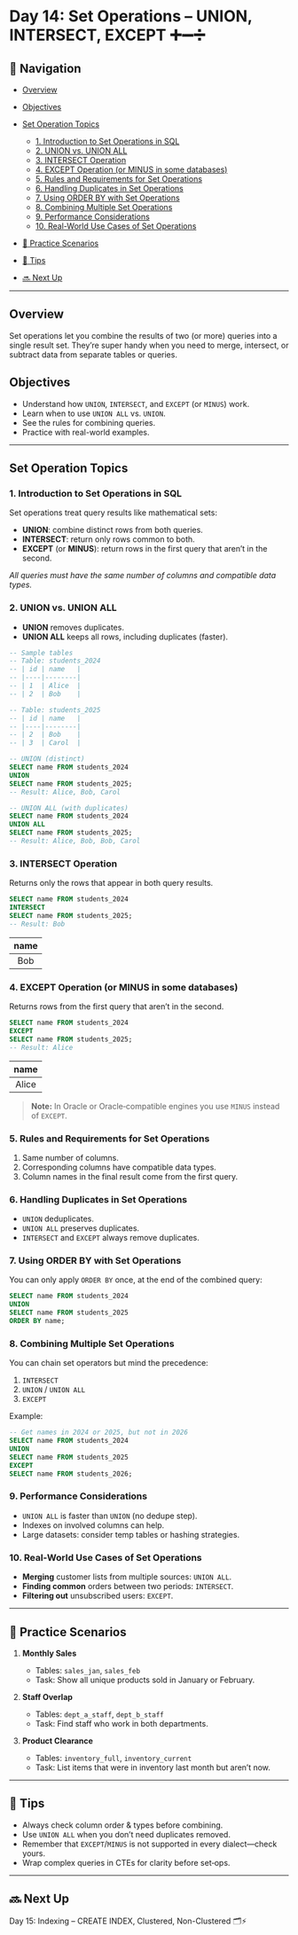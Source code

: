 # Day 14: Set Operations – UNION, INTERSECT, EXCEPT ➕➖➗

## 🧭 Navigation

* [Overview](#overview)
* [Objectives](#objectives)
* [Set Operation Topics](#set-operation-topics)

  * [1. Introduction to Set Operations in SQL](#1-introduction-to-set-operations-in-sql)
  * [2. UNION vs. UNION ALL](#2-union-vs-union-all)
  * [3. INTERSECT Operation](#3-intersect-operation)
  * [4. EXCEPT Operation (or MINUS in some databases)](#4-except-operation-or-minus-in-some-databases)
  * [5. Rules and Requirements for Set Operations](#5-rules-and-requirements-for-set-operations)
  * [6. Handling Duplicates in Set Operations](#6-handling-duplicates-in-set-operations)
  * [7. Using ORDER BY with Set Operations](#7-using-order-by-with-set-operations)
  * [8. Combining Multiple Set Operations](#8-combining-multiple-set-operations)
  * [9. Performance Considerations](#9-performance-considerations)
  * [10. Real-World Use Cases of Set Operations](#10-real-world-use-cases-of-set-operations)
* [🧪 Practice Scenarios](#practice-scenarios)
* [🧠 Tips](#tips)
* [🔜 Next Up](#next-up)

---

## Overview

Set operations let you combine the results of two (or more) queries into a single result set. They’re super handy when you need to merge, intersect, or subtract data from separate tables or queries.

## Objectives

* Understand how `UNION`, `INTERSECT`, and `EXCEPT` (or `MINUS`) work.
* Learn when to use `UNION ALL` vs. `UNION`.
* See the rules for combining queries.
* Practice with real-world examples.

---

## Set Operation Topics

### 1. Introduction to Set Operations in SQL

Set operations treat query results like mathematical sets:

* **UNION**: combine distinct rows from both queries.
* **INTERSECT**: return only rows common to both.
* **EXCEPT** (or **MINUS**): return rows in the first query that aren’t in the second.

*All queries must have the same number of columns and compatible data types.*

### 2. UNION vs. UNION ALL

* **UNION** removes duplicates.
* **UNION ALL** keeps all rows, including duplicates (faster).

```sql
-- Sample tables
-- Table: students_2024
-- | id | name   |
-- |----|--------|
-- | 1  | Alice  |
-- | 2  | Bob    |

-- Table: students_2025
-- | id | name   |
-- |----|--------|
-- | 2  | Bob    |
-- | 3  | Carol  |

-- UNION (distinct)
SELECT name FROM students_2024
UNION
SELECT name FROM students_2025;
-- Result: Alice, Bob, Carol

-- UNION ALL (with duplicates)
SELECT name FROM students_2024
UNION ALL
SELECT name FROM students_2025;
-- Result: Alice, Bob, Bob, Carol
```

### 3. INTERSECT Operation

Returns only the rows that appear in both query results.

```sql
SELECT name FROM students_2024
INTERSECT
SELECT name FROM students_2025;
-- Result: Bob
```

| name |
| :--: |
|  Bob |

### 4. EXCEPT Operation (or MINUS in some databases)

Returns rows from the first query that aren’t in the second.

```sql
SELECT name FROM students_2024
EXCEPT
SELECT name FROM students_2025;
-- Result: Alice
```

|  name |
| :---: |
| Alice |

> **Note:** In Oracle or Oracle‑compatible engines you use `MINUS` instead of `EXCEPT`.

### 5. Rules and Requirements for Set Operations

1. Same number of columns.
2. Corresponding columns have compatible data types.
3. Column names in the final result come from the first query.

### 6. Handling Duplicates in Set Operations

* `UNION` deduplicates.
* `UNION ALL` preserves duplicates.
* `INTERSECT` and `EXCEPT` always remove duplicates.

### 7. Using ORDER BY with Set Operations

You can only apply `ORDER BY` once, at the end of the combined query:

```sql
SELECT name FROM students_2024
UNION
SELECT name FROM students_2025
ORDER BY name;
```

### 8. Combining Multiple Set Operations

You can chain set operators but mind the precedence:

1. `INTERSECT`
2. `UNION` / `UNION ALL`
3. `EXCEPT`

Example:

```sql
-- Get names in 2024 or 2025, but not in 2026
SELECT name FROM students_2024
UNION
SELECT name FROM students_2025
EXCEPT
SELECT name FROM students_2026;
```

### 9. Performance Considerations

* `UNION ALL` is faster than `UNION` (no dedupe step).
* Indexes on involved columns can help.
* Large datasets: consider temp tables or hashing strategies.

### 10. Real-World Use Cases of Set Operations

* **Merging** customer lists from multiple sources: `UNION ALL`.
* **Finding common** orders between two periods: `INTERSECT`.
* **Filtering out** unsubscribed users: `EXCEPT`.

---

## 🧪 Practice Scenarios

1. **Monthly Sales**

   * Tables: `sales_jan`, `sales_feb`
   * Task: Show all unique products sold in January or February.

2. **Staff Overlap**

   * Tables: `dept_a_staff`, `dept_b_staff`
   * Task: Find staff who work in both departments.

3. **Product Clearance**

   * Tables: `inventory_full`, `inventory_current`
   * Task: List items that were in inventory last month but aren’t now.

---

## 🧠 Tips

* Always check column order & types before combining.
* Use `UNION ALL` when you don’t need duplicates removed.
* Remember that `EXCEPT`/`MINUS` is not supported in every dialect—check yours.
* Wrap complex queries in CTEs for clarity before set‑ops.

---

## 🔜 Next Up

Day 15: Indexing – CREATE INDEX, Clustered, Non-Clustered 🗂️⚡

